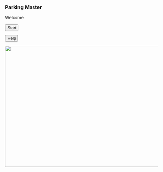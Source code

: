 <!DOCTYPE html>
<html>
<head>
  <meta charset="UTF-8">
  <meta name="viewport" content="width=device-width" />
  <link rel="stylesheet" type="text/css" href="https://crunchycarrots.github.io/style.css">
</head>
<body>
   <h3 id="header-style">Parking Master</h3>
  <p class="paraGraph1">Welcome</p>
<link rel="stylesheet" href="style.css">
  </body>
<div class="button">
<form action="https://sites.google.com/view/parking-master/lvl1">
    <input class="button" type="submit" value="Start" />
</form>
<form action="https://sites.google.com/view/parking-master/help">
    <input style="left: 300px; top: -42px;" class="button" type="submit" value="Help" />
</form>
</div>
<img style="position: relative: left: 100px;" class="startPage" src="https://uc1725aaedc374b5f64b95f6f734.dl.dropboxusercontent.com/cd/0/inline/BQ5RqNSnCtVRNDIwZiIkkFeFGQk4llgQRZvq_9UJXY_cbU7Z_7d-PJK8XcX-1x8N5SD3NPF35ZUIWd0YOPhR-36TlGEhcSty59bwzEeRD-_GMULVCNL69nSyhlsJX7WpUqv8-oP0LLxKKRWAdZOmC9-7/file#" width="600px" height="400px">
  </html>

